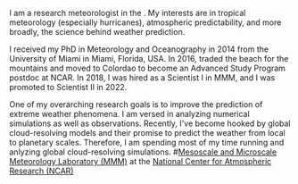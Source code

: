I am a research meteorologist in the . My interests are in tropical meteorology (especially hurricanes), atmospheric predictability, and more broadly, the science behind weather prediction.

I received my PhD in Meteorology and Oceanography in 2014 from the University of Miami in Miami, Florida, USA. In 2016, traded the beach for the mountains and moved to Colordao to become an Advanced Study Program postdoc at NCAR. In 2018, I was hired as a Scientist I in MMM, and I was promoted to Scientist II in 2022.

One of my overarching research goals is to improve the prediction of extreme weather phenomena. I am versed in analyzing numerical simulations as well as observations. Recently, I've become hooked by global cloud-resolving models and their promise to predict the weather from local to planetary scales. Therefore, I am spending most of my time running and anlyzing global cloud-resolving simulations.
#<a href="https://www.mmm.ucar.edu">Mesoscale and Microscale Meteorology Laboratory (MMM)</a> at the <a href="https://ncar.ucar.edu">National Center for Atmospheric Research (NCAR)</a>
